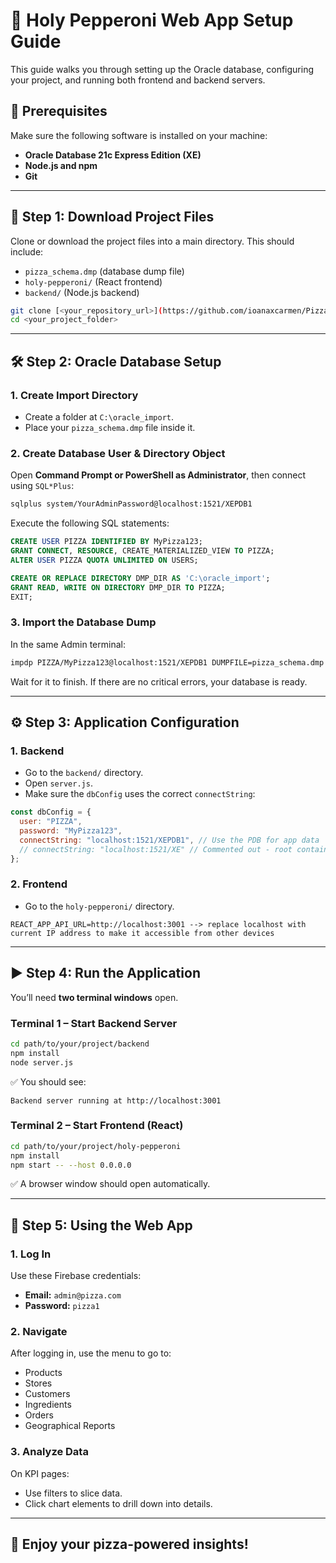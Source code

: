 # 🍕 Holy Pepperoni Web App Setup Guide

This guide walks you through setting up the Oracle database, configuring your project, and running both frontend and backend servers.

## 🚀 Prerequisites

Make sure the following software is installed on your machine:

- **Oracle Database 21c Express Edition (XE)**
- **Node.js and npm**
- **Git**

---

## 📁 Step 1: Download Project Files

Clone or download the project files into a main directory. This should include:

- `pizza_schema.dmp` (database dump file)
- `holy-pepperoni/` (React frontend)
- `backend/` (Node.js backend)

```bash
git clone [<your_repository_url>](https://github.com/ioanaxcarmen/Pizza-Web-App)
cd <your_project_folder>
```

---

## 🛠️ Step 2: Oracle Database Setup

### 1. Create Import Directory

- Create a folder at `C:\oracle_import`.
- Place your `pizza_schema.dmp` file inside it.

### 2. Create Database User & Directory Object

Open **Command Prompt or PowerShell as Administrator**, then connect using `SQL*Plus`:

```bash
sqlplus system/YourAdminPassword@localhost:1521/XEPDB1
```

Execute the following SQL statements:

```sql
CREATE USER PIZZA IDENTIFIED BY MyPizza123;
GRANT CONNECT, RESOURCE, CREATE_MATERIALIZED_VIEW TO PIZZA;
ALTER USER PIZZA QUOTA UNLIMITED ON USERS;

CREATE OR REPLACE DIRECTORY DMP_DIR AS 'C:\oracle_import';
GRANT READ, WRITE ON DIRECTORY DMP_DIR TO PIZZA;
EXIT;
```

### 3. Import the Database Dump

In the same Admin terminal:

```bash
impdp PIZZA/MyPizza123@localhost:1521/XEPDB1 DUMPFILE=pizza_schema.dmp DIRECTORY=DMP_DIR LOGFILE=import.log
```

Wait for it to finish. If there are no critical errors, your database is ready.

---

## ⚙️ Step 3: Application Configuration

### 1. Backend

- Go to the `backend/` directory.
- Open `server.js`.
- Make sure the `dbConfig` uses the correct `connectString`:

```js
const dbConfig = {
  user: "PIZZA",
  password: "MyPizza123",
  connectString: "localhost:1521/XEPDB1", // Use the PDB for app data
  // connectString: "localhost:1521/XE" // Commented out - root container
};
```

### 2. Frontend

- Go to the `holy-pepperoni/` directory.

```env
REACT_APP_API_URL=http://localhost:3001 --> replace localhost with current IP address to make it accessible from other devices
```

---

## ▶️ Step 4: Run the Application

You’ll need **two terminal windows** open.

### Terminal 1 – Start Backend Server

```bash
cd path/to/your/project/backend
npm install
node server.js
```

✅ You should see:
```
Backend server running at http://localhost:3001 
```

### Terminal 2 – Start Frontend (React)

```bash
cd path/to/your/project/holy-pepperoni
npm install
npm start -- --host 0.0.0.0
```

✅ A browser window should open automatically.

---

## 🔐 Step 5: Using the Web App

### 1. Log In

Use these Firebase credentials:

- **Email:** `admin@pizza.com`
- **Password:** `pizza1`

### 2. Navigate

After logging in, use the menu to go to:

- Products
- Stores
- Customers
- Ingredients
- Orders
- Geographical Reports

### 3. Analyze Data

On KPI pages:

- Use filters to slice data.
- Click chart elements to drill down into details.

---

## 🧀 Enjoy your pizza-powered insights!
